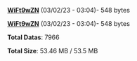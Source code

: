 [**WiFt9wZN**](/data/WiFt9wZN.txt) (03/02/23 - 03:04)- 548 bytes

[**WiFt9wZN**](/data/WiFt9wZN.txt) (03/02/23 - 03:04)- 548 bytes

**Total Datas**: 7966

**Total Size**: 53.46 MB / 53.5 MB